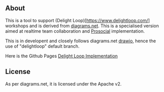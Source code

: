 About
-----
This is a tool to support (Delight Loop)[https://www.delightloop.com/] workshops and is derived from [diagrams.net](https://app.diagrams.net). This is a specialised version aimed at realtime team collaboration and [Prosocial](https://www.prosocial.world/) implementation.

This is in developent and closely follows diagrams.net [drawio](https://github.com/jgraph/drawio), hence the use of "delightloop" default branch.

Here is the Github Pages [Delight Loop Implementation](https://internetscooter.github.io/delightloop/src/main/webapp/index.html)

License
-------
As per diagrams.net, it is licensed under the Apache v2.

